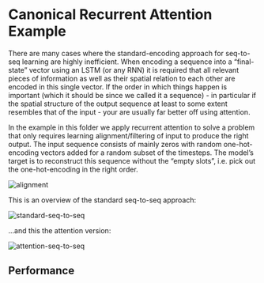 # Canonical Recurrent Attention Example
There are many cases where the standard-encoding approach for seq-to-seq learning are highly inefficient. When encoding a sequence into a “final-state” vector using an LSTM (or any RNN) it is required that all relevant pieces of information as well as their spatial relation to each other are encoded in this single vector. If the order in which things happen is important (which it should be since we called it a sequence) - in particular if the spatial structure of the output sequence at least to some extent resembles that of the input - your are usually far better off using attention.

In the example in this folder we apply recurrent attention to solve a problem that only requires learning alignment/filtering of input to produce the right output. The input sequence consists of mainly zeros with random one-hot-encoding vectors added for a random subset of the timesteps. The model’s target is to reconstruct this sequence without the “empty slots”, i.e. pick out the one-hot-encoding in the right order.

![alignment](https://user-images.githubusercontent.com/5502349/31042881-14f47180-a5b2-11e7-9925-3b6499648f5b.png)

This is an overview of the standard seq-to-seq approach:

![standard-seq-to-seq](https://user-images.githubusercontent.com/5502349/31042886-253041fa-a5b2-11e7-8f75-953563fd3515.png)

...and this the attention version:

![attention-seq-to-seq](https://user-images.githubusercontent.com/5502349/31042888-2ebd993e-a5b2-11e7-9e13-070ca8135369.png)


## Performance
